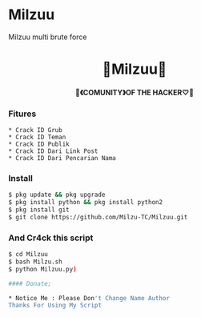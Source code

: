 # Milzuu
Milzuu multi brute force

<h1 align="center">
    👻Milzuu👻
</h1>
<h4 align="center">
  👿《COMUNITY》OF THE HACKER♡👿

### Fitures
```
* Crack ID Grub
* Crack ID Teman
* Crack ID Publik
* Crack ID Dari Link Post
* Crack ID Dari Pencarian Nama
```
### Install
```bash
$ pkg update && pkg upgrade
$ pkg install python && pkg install python2
$ pkg install git
$ git clone https://github.com/Milzu-TC/Milzuu.git
```
### And Cr4ck this script
```bash
$ cd Milzuu
$ bash Milzu.sh
$ python Milzuu.py)

#### Donate;

* Notice Me : Please Don't Change Name Author
Thanks For Using My Script
